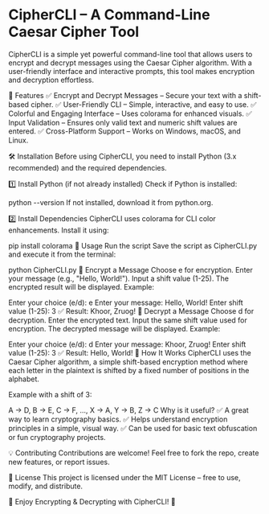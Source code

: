 # CipherCLI – A Command-Line Caesar Cipher Tool
CipherCLI is a simple yet powerful command-line tool that allows users to encrypt and decrypt messages using the Caesar Cipher algorithm. With a user-friendly interface and interactive prompts, this tool makes encryption and decryption effortless.

📌 Features
✅ Encrypt and Decrypt Messages – Secure your text with a shift-based cipher.
✅ User-Friendly CLI – Simple, interactive, and easy to use.
✅ Colorful and Engaging Interface – Uses colorama for enhanced visuals.
✅ Input Validation – Ensures only valid text and numeric shift values are entered.
✅ Cross-Platform Support – Works on Windows, macOS, and Linux.

🛠️ Installation
Before using CipherCLI, you need to install Python (3.x recommended) and the required dependencies.

1️⃣ Install Python (if not already installed)
Check if Python is installed:

python --version
If not installed, download it from python.org.

2️⃣ Install Dependencies
CipherCLI uses colorama for CLI color enhancements. Install it using:

pip install colorama
🚀 Usage
Run the script
Save the script as CipherCLI.py and execute it from the terminal:

python CipherCLI.py
🔹 Encrypt a Message
Choose e for encryption.
Enter your message (e.g., "Hello, World!").
Input a shift value (1-25).
The encrypted result will be displayed.
Example:

Enter your choice (e/d): e
Enter your message: Hello, World!
Enter shift value (1-25): 3
✅ Result: Khoor, Zruog!
🔹 Decrypt a Message
Choose d for decryption.
Enter the encrypted text.
Input the same shift value used for encryption.
The decrypted message will be displayed.
Example:

Enter your choice (e/d): d
Enter your message: Khoor, Zruog!
Enter shift value (1-25): 3
✅ Result: Hello, World!
📌 How It Works
CipherCLI uses the Caesar Cipher algorithm, a simple shift-based encryption method where each letter in the plaintext is shifted by a fixed number of positions in the alphabet.

Example with a shift of 3:

A → D, B → E, C → F, ..., X → A, Y → B, Z → C
Why is it useful?
✅ A great way to learn cryptography basics.
✅ Helps understand encryption principles in a simple, visual way.
✅ Can be used for basic text obfuscation or fun cryptography projects.

💡 Contributing
Contributions are welcome! Feel free to fork the repo, create new features, or report issues.

📜 License
This project is licensed under the MIT License – free to use, modify, and distribute.

🎉 Enjoy Encrypting & Decrypting with CipherCLI! 🚀

